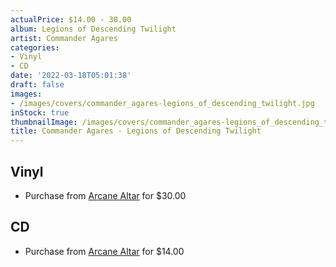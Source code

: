 ```yaml
---
actualPrice: $14.00 - 30.00
album: Legions of Descending Twilight
artist: Commander Agares
categories:
- Vinyl
- CD
date: '2022-03-18T05:01:38'
draft: false
images:
- /images/covers/commander_agares-legions_of_descending_twilight.jpg
inStock: true
thumbnailImage: /images/covers/commander_agares-legions_of_descending_twilight-thumb.jpg
title: Commander Agares - Legions of Descending Twilight
---
```


## Vinyl
* Purchase from [Arcane Altar](https://arcanealtar.bigcartel.com/product/commander-agares-legions-of-descending-twilight-12-lp) for $30.00
## CD
* Purchase from [Arcane Altar](https://arcanealtar.bigcartel.com/product/commander-agares-legions-of-descending-twilight-cd) for $14.00
